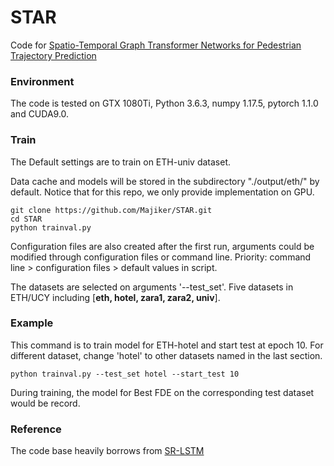 # STAR
Code for [Spatio-Temporal Graph Transformer Networks for Pedestrian Trajectory Prediction](https://arxiv.org/abs/2005.08514)

### Environment

The code is tested on GTX 1080Ti, Python 3.6.3, numpy 1.17.5, pytorch 1.1.0 and CUDA9.0.

### Train

The Default settings are to train on ETH-univ dataset. 

Data cache and models will be stored in the subdirectory "./output/eth/" by default. Notice that for this repo, we only provide implementation on GPU.

```
git clone https://github.com/Majiker/STAR.git
cd STAR
python trainval.py
```

Configuration files are also created after the first run, arguments could be modified through configuration files or command line. 
Priority: command line \> configuration files \> default values in script.

The datasets are selected on arguments '--test_set'. Five datasets in ETH/UCY including
[**eth, hotel, zara1, zara2, univ**].

### Example

This command is to train model for ETH-hotel and start test at epoch 10. For different dataset, change 'hotel' to other datasets named in the last section.

```
python trainval.py --test_set hotel --start_test 10
```

During training, the model for Best FDE on the corresponding test dataset would be record.


### Reference

The code base heavily borrows from [SR-LSTM](https://github.com/zhangpur/SR-LSTM)
